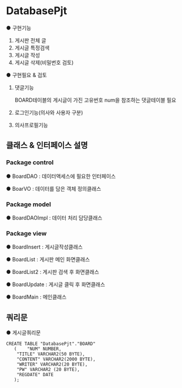 # DatabasePjt
● 구현기능
  1. 게시판 전체 글
  2. 게시글 특정검색
  3. 게시글 작성
  4. 게시글 삭제(비밀번호 검토)
     
● 구현필요 & 검토
  1. 댓글기능
     
     BOARD테이블의 게시글이 가진 고유번호 num을 참조하는 댓글테이블 필요
  3. 로그인기능(의사와 사용자 구분)
  4. 의사프로필기능


## 클래스 & 인터페이스 설명
### Package control
● BoardDAO : 데이터액세스에 필요한 인터페이스

● BoarVO : 데이터를 담은 객체 정의클래스
### Package model
● BoardDAOImpl : 데이터 처리 담당클래스
### Package view
● BoardInsert : 게시글작성클래스

● BoardList : 게시판 메인 화면클래스

● BoardList2 : 게시판 검색 후 화면클래스

● BoardUpdate : 게시글 클릭 후 화면클래스

● BoardMain : 메인클래스

## 쿼리문
● 게시글쿼리문
```
CREATE TABLE "DatabasePjt"."BOARD" 
   (	"NUM" NUMBER, 
	"TITLE" VARCHAR2(50 BYTE), 
	"CONTENT" VARCHAR2(2000 BYTE), 
	"WRITER" VARCHAR2(20 BYTE), 
    "PW" VARCHAR2 (20 BYTE),
	"REGDATE" DATE
   );


```
